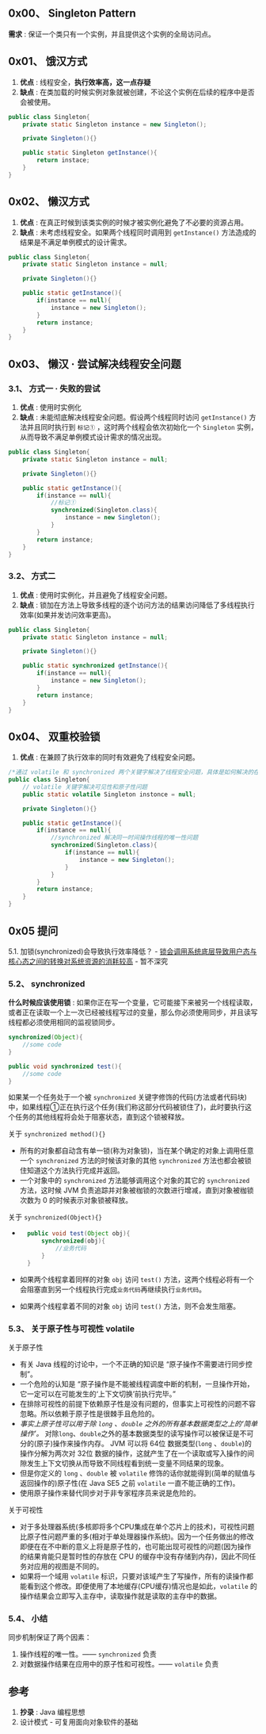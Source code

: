 ## 0x00、 Singleton Pattern

**需求** : 保证一个类只有一个实例，并且提供这个实例的全局访问点。

## 0x01、 饿汉方式

1. **优点** : 线程安全，**执行效率高，这一点存疑**
2. **缺点** : 在类加载的时候实例对象就被创建，不论这个实例在后续的程序中是否会被使用。

```java
public class Singleton{
    private static Singleton instance = new Singleton();

    private Singleton(){}

    public static Singleton getInstance(){
        return instace;
    }
}
```

## 0x02、 懒汉方式

1. **优点** : 在真正时候到该类实例的时候才被实例化避免了不必要的资源占用。
2. **缺点** : 未考虑线程安全。如果两个线程同时调用到 `getInstance()` 方法造成的结果是不满足单例模式的设计需求。

```java
public class Singleton{
    private static Singleton instance = null;

    private Singleton(){}

    public static getInstance(){
        if(instance == null){
            instance = new Singleton();
        } 
        return instance;
    }
}
```

## 0x03、 懒汉 · 尝试解决线程安全问题

### 3.1、 方式一 · 失败的尝试

1. **优点** : 使用时实例化
2. **缺点** : 未能彻底解决线程安全问题。假设两个线程同时访问 `getInstance()` 方法并且同时执行到 `标记①` ，这时两个线程会依次初始化一个 `Singleton` 实例，从而导致不满足单例模式设计需求的情况出现。

```java
public class Singleton{
    private static Singleton instance = null;

    private Singleton(){}

    public static getInstance(){
        if(instance == null){
            //标记①
            synchronized(Singleton.class){
                instance = new Singleton();
            }
        }
        return instance;
    }
}
```

### 3.2、 方式二

1. **优点** : 使用时实例化，并且避免了线程安全问题。
2. **缺点** : 锁加在方法上导致多线程的逐个访问方法的结果访问降低了多线程执行效率(如果并发访问效率更高)。

```java
public class Singleton{
    private static Singleton instance = null;

    private Singleton(){}

    public static synchronized getInstance(){
        if(instance == null){
            instance = new Singleton();
        }
        return instance;
    }
}
```

## 0x04、 双重校验锁

1. **优点** : 在兼顾了执行效率的同时有效避免了线程安全问题。

```java
/*通过 volatile 和 synchronized 两个关键字解决了线程安全问题，具体是如何解决的在第 5 小结详述*/
public class Singleton{
    // volatile 关键字解决可见性和原子性问题
    public static volatile Singleton instonce = null;

    private Singleton(){}

    public static getInstance(){
        if(instance == null){
            //synchronized 解决同一时间操作线程的唯一性问题
            synchronized(Singleton.class){
                if(instance == null){
                    instance = new Singleton();
                }
            }
        }
        return instance;
    }
}
```



## 0x05 提问
5.1. 加锁(synchronized)会导致执行效率降低？
    - [锁会调用系统底层导致用户态与核心态之间的转换对系统资源的消耗较高](https://www.cnblogs.com/paddix/p/5405678.html)
    - 暂不深究

### 5.2、 synchronized

**什么时候应该使用锁** : 如果你正在写一个变量，它可能接下来被另一个线程读取，或者正在读取一个上一次已经被线程写过的变量，那么你必须使用同步，并且读写线程都必须使用相同的监视锁同步。

```java
synchronized(Object){
    //some code
}

public void synchronized test(){
    //some code
}
```

如果某一个任务处于一个被 `synchronized` 关键字修饰的代码(方法或者代码块)中，如果线程①正在执行这个任务(我们称这部分代码被锁住了)，此时要执行这个任务的其他线程将会处于阻塞状态，直到这个锁被释放。

关于 `synchronized method(){}` 
- 所有的对象都自动含有单一锁(称为对象锁)，当在某个确定的对象上调用任意一个 `synchronized` 方法的时候该对象的其他 `synchronized` 方法也都会被锁住知道这个方法执行完成并返回。
- 一个对象中的 `synchronized` 方法能够调用这个对象的其它的 `synchronized` 方法，这时候 JVM 负责追踪并对象被枷锁的次数进行增减，直到对象被枷锁次数为 0 的时候表示对象锁被释放。

关于 `synchronized(Object){}` 

- ```java
    public void test(Object obj){
        synchronized(obj){
            //业务代码
        }
    }
    ```

- 如果两个线程拿着同样的对象 `obj` 访问 `test()` 方法，这两个线程必将有一个会阻塞直到另一个线程执行完成`业务代码`再继续执行`业务代码`。
- 如果两个线程拿着不同的对象 `obj` 访问 `test()` 方法，则不会发生阻塞。

### 5.3、 关于原子性与可视性 volatile

关于原子性

- 有关 Java 线程的讨论中，一个不正确的知识是 “原子操作不需要进行同步控制”。
- 一个危险的认知是 “原子操作是不能被线程调度中断的机制，一旦操作开始，它一定可以在可能发生的‘上下文切换’前执行完毕。”
- 在排除可视性的前提下依赖原子性是没有问题的，但事实上可视性的问题不容忽略。所以依赖于原子性是很棘手且危险的。
- *事实上原子性可以用于除 `long` 、`double` 之外的所有基本数据类型之上的‘简单操作’。* 对除`long`、`double`之外的基本数据类型的读写操作可以被保证是不可分的(原子)操作来操作内存。
JVM 可以将 64位 数据类型(`long` 、`double`)的操作分解为两次对 32位 数据的操作，这就产生了在一个读取或写入操作的间隙发生上下文切换从而导致不同线程看到统一变量不同结果的现象。
- 但是你定义的 `long` 、`double` 被 `volatile` 修饰的话你就能得到(简单的赋值与返回操作的)原子性(在 Java SE5 之前 `volatile` 一直不能正确的工作)。
- 使用原子操作来替代同步对于非专家程序员来说是危险的。

关于可视性
- 对于多处理器系统(多核即将多个CPU集成在单个芯片上的技术)，可视性问题比原子性问题严重的多(相对于单处理器操作系统)。因为一个任务做出的修改即便在在不中断的意义上将是原子性的，也可能出现可视性的问题(因为操作的结果肯能只是暂时性的存放在 CPU 的缓存中没有存储到内存)，因此不同任务对应用的视图是不同的。
- 如果将一个域用 `volatile` 标识，只要对该域产生了写操作，所有的读操作都能看到这个修改。即便使用了本地缓存(CPU缓存)情况也是如此，`volatile` 的操作结果会立即写入主存中，读取操作就是读取的主存中的数据。

### 5.4、 小结
同步机制保证了两个因素：
1. 操作线程的唯一性。—— `synchronized` 负责
2. 对数据操作结果在应用中的原子性和可视性。—— `volatile` 负责

## 参考
1. **抄录** : Java 编程思想
2. 设计模式 - 可复用面向对象软件的基础